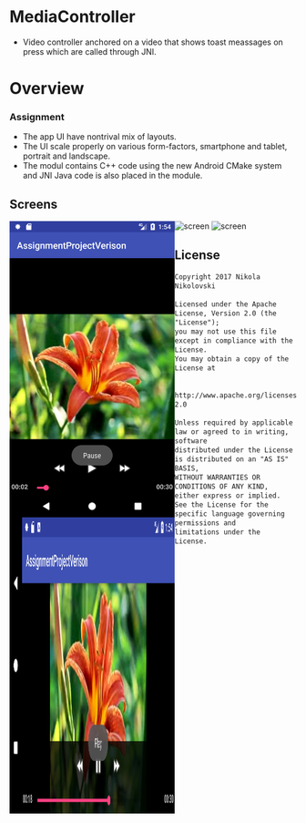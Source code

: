 # MediaController
* Video controller anchored on a video that shows toast meassages on press which are called through JNI.
# Overview 
### Assignment 
* The app UI have nontrival mix of layouts.
* The UI scale properly on various form-factors, smartphone and tablet, portrait and landscape.
* The modul contains C++ code using the new Android CMake system and JNI Java code is also placed in the module.
## Screens

<img src="https://github.com/joysoi/MediaController/blob/master/art/Screenshot_1490637267.png" 
 height="520" width="290" align="left"/>
 <img src="https://github.com/joysoi/MediaController/blob/master/art/Screenshot_1490637278.png" 
 height="520" width="290" align="left"/>
![screen]()
![screen]()

## License

    Copyright 2017 Nikola Nikolovski

    Licensed under the Apache License, Version 2.0 (the "License");
    you may not use this file except in compliance with the License.
    You may obtain a copy of the License at

        http://www.apache.org/licenses/LICENSE-2.0

    Unless required by applicable law or agreed to in writing, software
    distributed under the License is distributed on an "AS IS" BASIS,
    WITHOUT WARRANTIES OR CONDITIONS OF ANY KIND, either express or implied.
    See the License for the specific language governing permissions and
    limitations under the License.
